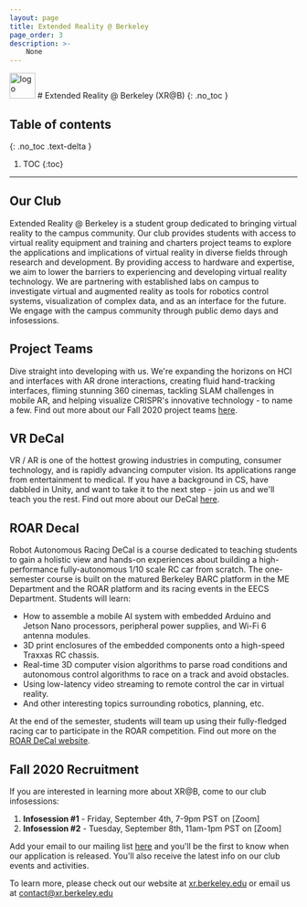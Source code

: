 ```yaml
---
layout: page
title: Extended Reality @ Berkeley
page_order: 3
description: >-
    None
---
```


<img src="https://dl.airtable.com/.attachments/38d039425068b38369e54cdd827c83c5/455b6c34/xratb_logo.png" alt="logo" style="height:45px !important;"/>
# Extended Reality @ Berkeley (XR@B)
{: .no_toc }

## Table of contents
{: .no_toc .text-delta }

1. TOC
{:toc}

---

## Our Club

Extended Reality @ Berkeley is a student group dedicated to bringing virtual reality to the campus community. Our club provides students with access to virtual reality equipment and training and charters project teams to explore the applications and implications of virtual reality in diverse fields through research and development. By providing access to hardware and expertise, we aim to lower the barriers to experiencing and developing virtual reality technology. We are partnering with established labs on campus to investigate virtual and augmented reality as tools for robotics control systems, visualization of complex data, and as an interface for the future. We engage with the campus community through public demo days and infosessions.

## Project Teams

Dive straight into developing with us. We're expanding the horizons on HCI and interfaces with AR drone interactions, creating fluid hand-tracking interfaces, fliming stunning 360 cinemas, tackling SLAM challenges in mobile AR, and helping visualize CRISPR's innovative technology - to name a few. Find out more about our Fall 2020 project teams [here](https://xr.berkeley.edu/index.html#projects).

## VR DeCal

VR / AR is one of the hottest growing industries in computing, consumer technology, and is rapidly advancing computer vision. Its applications range from entertainment to medical. If you have a background in CS, have dabbled in Unity, and want to take it to the next step - join us and we'll teach you the rest. Find out more about our DeCal [here](https://xr.berkeley.edu/decal/).

## ROAR Decal

Robot Autonomous Racing DeCal is a course dedicated to teaching students to gain a holistic view and hands-on experiences about building a high-performance fully-autonomous 1/10 scale RC car from scratch. The one-semester course is built on the matured Berkeley BARC platform in the ME Department and the ROAR platform and its racing events in the EECS Department. Students will learn:

* How to assemble a mobile AI system with embedded Arduino and Jetson Nano processors, peripheral power supplies, and Wi-Fi 6 antenna modules. 
* 3D print enclosures of the embedded components onto a high-speed Traxxas RC chassis.
* Real-time 3D computer vision algorithms to parse road conditions and autonomous control algorithms to race on a track and avoid obstacles.
* Using low-latency video streaming to remote control the car in virtual reality.
* And other interesting topics surrounding robotics, planning, etc.

At the end of the semester, students will team up using their fully-fledged racing car to participate in the ROAR competition. Find out more on the [ROAR DeCal website](https://roar-decal.github.io/index.html).

## Fall 2020 Recruitment

If you are interested in learning more about XR@B, come to our club infosessions:

1. **Infosession #1** - Friday, September 4th, 7-9pm PST on [Zoom]
2. **Infosession #2** - Tuesday, September 8th, 11am-1pm PST on [Zoom]

Add your email to our mailing list [here](https://forms.gle/BFV18gwPiMWy9uNR9) and you'll be the first to know when our application is released. You'll also receive the latest info on our club events and activities.

To learn more, please check out our website at [xr.berkeley.edu](https://xr.berkeley.edu/) or email us at [contact@xr.berkeley.edu](mailto:contact@xr.berkeley.edu)
